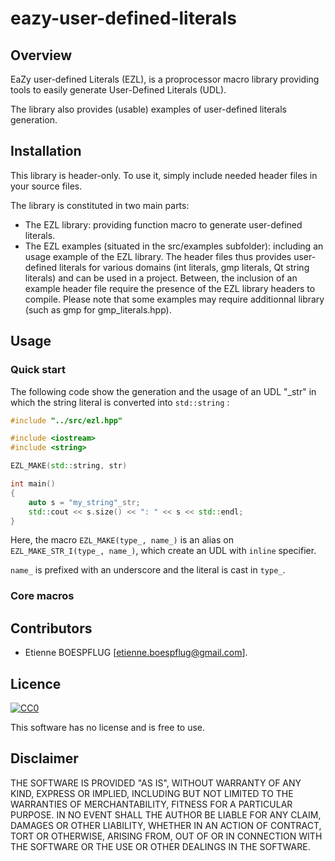 # eazy-user-defined-literals

## Overview

EaZy user-defined Literals (EZL), is a proprocessor macro library providing tools to easily generate User-Defined Literals (UDL).

The library also provides (usable) examples of user-defined literals generation.

## Installation

This library is header-only. To use it, simply include needed header files in your source files.

The library is constituted in two main parts:
 - The EZL library: providing function macro to generate user-defined literals.
 - The EZL examples (situated in the src/examples subfolder): including an usage example of the EZL library. The header files thus provides user-defined literals for various domains (int literals, gmp literals, Qt string literals) and can be used in a project. Between, the inclusion of an example header file require the presence of the EZL library headers to compile. Please note that some examples  may require additionnal library (such as gmp for gmp_literals.hpp).

## Usage

### Quick start

The following code show the generation and the usage of an UDL "_str" in which the string literal is converted into ```std::string``` :

```c++
#include "../src/ezl.hpp"

#include <iostream>
#include <string>

EZL_MAKE(std::string, str)

int main()
{
    auto s = "my_string"_str;
    std::cout << s.size() << ": " << s << std::endl;
}
```

Here, the macro ```EZL_MAKE(type_, name_)``` is an alias on ```EZL_MAKE_STR_I(type_, name_)```, which create an UDL with ```inline``` specifier.

```name_``` is prefixed with an underscore and the literal is cast in ```type_```.

### Core macros

## Contributors

 - Etienne BOESPFLUG [etienne.boespflug@gmail.com].

## Licence

[![CC0](https://licensebuttons.net/p/zero/1.0/88x31.png)](http://creativecommons.org/publicdomain/zero/1.0/)

This software has no license and is free to use.

## Disclaimer

THE SOFTWARE IS PROVIDED "AS IS", WITHOUT WARRANTY OF ANY KIND, EXPRESS OR IMPLIED, INCLUDING BUT NOT LIMITED TO THE WARRANTIES OF MERCHANTABILITY, FITNESS FOR A PARTICULAR PURPOSE. IN NO EVENT SHALL THE AUTHOR BE LIABLE FOR ANY CLAIM, DAMAGES OR OTHER LIABILITY, WHETHER IN AN ACTION OF CONTRACT, TORT OR OTHERWISE, ARISING FROM, OUT OF OR IN CONNECTION WITH THE SOFTWARE OR THE USE OR OTHER DEALINGS IN THE SOFTWARE.
